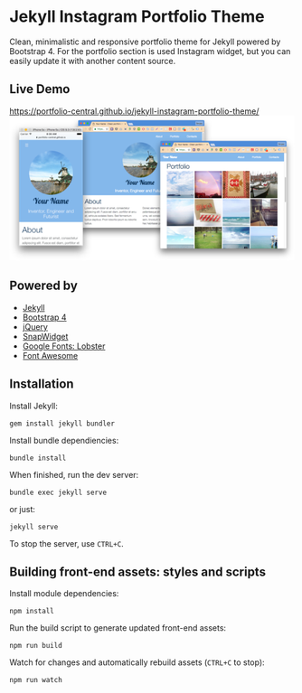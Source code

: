 # Jekyll Instagram Portfolio Theme

Clean, minimalistic and responsive portfolio theme for Jekyll powered by Bootstrap 4.
For the portfolio section is used Instagram widget, but you can easily update it with another content source.

## Live Demo

https://portfolio-central.github.io/jekyll-instagram-portfolio-theme/
![Jekyll Instagram Portfolio Theme](./screenshot.png "Jekyll Instagram Portfolio Theme")

## Powered by

- [Jekyll](https://jekyllrb.com/)
- [Bootstrap 4](http://v4-alpha.getbootstrap.com/)
- [jQuery](https://jquery.com/)
- [SnapWidget](https://snapwidget.com)
- [Google Fonts: Lobster](https://fonts.google.com/specimen/Lobster)
- [Font Awesome](http://fontawesome.io/)

## Installation
Install Jekyll:

```
gem install jekyll bundler
```

Install bundle dependiencies:

```
bundle install
```

When finished, run the dev server:

```
bundle exec jekyll serve
```

or just:

```
jekyll serve

```
To stop the server, use `CTRL+C`.

## Building front-end assets: styles and scripts

Install module dependencies:

```
npm install
```

Run the build script to generate updated front-end assets:

```
npm run build
```

Watch for changes and automatically rebuild assets (`CTRL+C` to stop):
```
npm run watch
```
